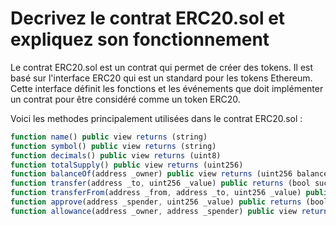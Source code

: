 # Decrivez le contrat ERC20.sol et expliquez son fonctionnement

Le contrat ERC20.sol est un contrat qui permet de créer des tokens. 
Il est basé sur l'interface ERC20 qui est un standard pour les tokens Ethereum. 
Cette interface définit les fonctions et les événements que doit implémenter un contrat pour être considéré comme un token ERC20.

Voici les methodes principalement utilisées dans le contrat ERC20.sol :

```js
function name() public view returns (string)
function symbol() public view returns (string)
function decimals() public view returns (uint8)
function totalSupply() public view returns (uint256)
function balanceOf(address _owner) public view returns (uint256 balance)
function transfer(address _to, uint256 _value) public returns (bool success)
function transferFrom(address _from, address _to, uint256 _value) public returns (bool success)
function approve(address _spender, uint256 _value) public returns (bool success)
function allowance(address _owner, address _spender) public view returns (uint256 remaining)
```

